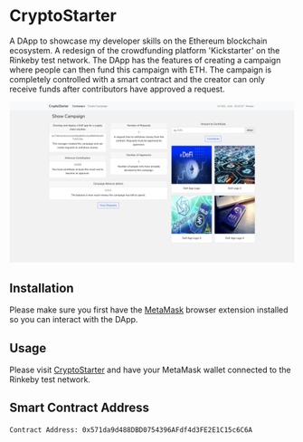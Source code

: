 # CryptoStarter

A DApp to showcase my developer skills on the Ethereum blockchain ecosystem. A redesign of the crowdfunding platform 'Kickstarter' on the Rinkeby test network. The DApp has the features of creating a campaign where people can then fund this campaign with ETH. The campaign is completely controlled with a smart contract and the creator can only receive funds after contributors have approved a request.

![CryptoStarter](/public/crypto_starter.png 'CryptoStarter')

## Installation

Please make sure you first have the [MetaMask](https://metamask.io/) browser extension installed so you can interact with the DApp.

## Usage

Please visit [CryptoStarter](https://vdzz7-liaaa-aaaad-qao7q-cai.ic.fleek.co/) and have your MetaMask wallet connected to the Rinkeby test network.

## Smart Contract Address

```
Contract Address: 0x571da9d488DBD0754396AFdf4d3FE2E1C15c6C6A
```
